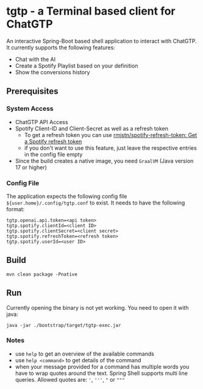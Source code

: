 # tgtp - a Terminal based client for ChatGTP

An interactive Spring-Boot based shell application to interact with ChatGTP. It currently supports the following
features:

- Chat with the AI
- Create a Spotify Playlist based on your definition
- Show the conversions history

## Prerequisites

### System Access

- ChatGTP API Access
- Spotify Client-ID and Client-Secret as well as a refresh token
    - To get a refresh token you can
      use [rmjstn/spotify-refresh-token: Get a Spotify refresh token](https://github.com/rmjstn/spotify-refresh-token/tree/main)
    - if you don't want to use this feature, just leave the respective entries in the config file empty
- Since the build creates a native image, you need `GraalVM` (Java version 17 or higher)

### Config File

The application expects the following config file `${user.home}/.config/tgtp.conf` to exist. It needs to have the
following format:

```properties
tgtp.openai.api.token=<api token>
tgtp.spotify.clientId=<client ID>
tgtp.spotify.clientSecret=<client secret>
tgtp.spotify.refreshToken=<refresh token>
tgtp.spotify.userId=<user ID>
```

## Build

```shell
mvn clean package -Pnative
```

## Run

Currently opening the binary is not yet working. You need to open it with java:

```shell
java -jar ./bootstrap/target/tgtp-exec.jar
```

### Notes

- use `help` to get an overview of the available commands
- use `help <command>` to get details of the command
- when your message provided for a command has multiple words you have to wrap quotes around the text. Spring Shell
  supports multi line queries. Allowed quotes are:  `'`, `'''`, `"` or `"""`
